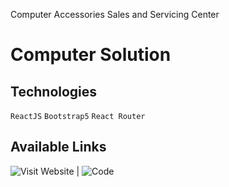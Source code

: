 Computer Accessories Sales and Servicing Center

# Computer Solution

## Technologies

`ReactJS` `Bootstrap5` `React Router`

## Available Links

![Visit Website]() | ![Code]()
